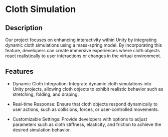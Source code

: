 # Cloth Simulation
## Description

Our project focuses on enhancing interactivity within Unity by integrating dynamic cloth simulations using a mass-spring model. 
By incorporating this feature, developers can create immersive experiences where cloth objects react realistically to user interactions or changes in the virtual environment.

## Features

* Dynamic Cloth Integration: Integrate dynamic cloth simulations into Unity projects, allowing cloth objects to exhibit realistic behavior such as stretching, folding, and draping.

* Real-time Response: Ensure that cloth objects respond dynamically to user actions, such as collisions, forces, or user-controlled movements.

* Customizable Settings: Provide developers with options to adjust parameters such as cloth stiffness, elasticity, and friction to achieve the desired simulation behavior.
